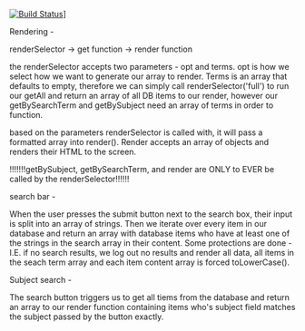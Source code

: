 [![Build Status](https://travis-ci.org/htwright/capstone-5-8.svg?branch=master)](https://travis-ci.org/htwright/capstone-5-8)]


Rendering - 

renderSelector -> get function -> render function

the renderSelector accepts two parameters - opt and terms. opt is how we select how we want to generate our array to render. Terms is an array that defaults to empty, therefore we can simply call renderSelector('full')
to run our getAll and return an array of all DB items to our render, however our getBySearchTerm and getBySubject need an array of terms in order to function.

based on the parameters renderSelector is called with, it will pass a formatted array into render(). Render accepts
an array of objects and renders their HTML to the screen.

!!!!!!!getBySubject, getBySearchTerm, and render are ONLY to EVER be called by the renderSelector!!!!!!

search bar - 

When the user presses the submit button next to the search box, their input is split into an array of strings.
Then we iterate over every item in our database and return an array with database items who have at least one
of the strings in the search array in their content. Some protections are done - I.E. if no search results,
we log out no results and render all data, all items in the seach term array and each item content array is
forced toLowerCase().

Subject search -

The search button triggers us to get all tiems from the database and return an array to our render function
containing items who's subject field matches the subject passed by the button exactly.